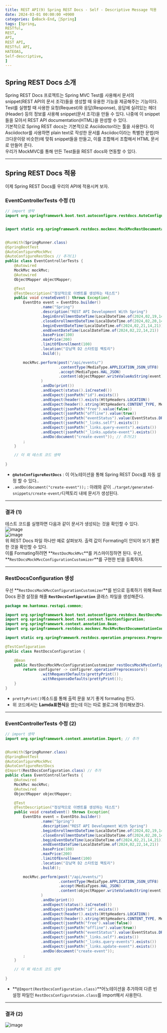 ```yaml
---
title: REST API(9) Spring REST Docs - Self - Descriptive Message 적용
date: 2024-03-01 00:00:00 +0900
categories: [⚙️Back-End, 🍃Spring]
tags: [Spring,
RESTful,
REST,
API,
REST API,
RESTful API,
HATEOAS,
Self-descriptive,
]     
---  
```

## Spring REST Docs 소개  
Spring REST Docs 프로젝트는 Spring MVC Test를 사용해서 문서의 snippet(REST API의 문서 조각)들을 생성할 때 유용한 기능을 제공해주는 기능이다.  
Test를 실행할 때 사용한 요청(Request)와 응답(Response), 응답에 실려있는 헤더(Header) 등의 정보를 사용해 snippet(문서 조각)을 만들 수 있다. 나중에 이 snippet들을 모아서 REST API documentation(HTML)을 완성할 수 있다.  
기본적으로 Spring REST docs는 기본적으로 Asciidoctor라는 툴을 사용한다. 이 Asciidoctor를 사용하면 plain text로 작성한 문서를 Asciidoc이라는 특별한 문법(마크다운이랑 비슷한)에 맞춰 snippet들을 만들고, 이를 조합해서 조합해서 HTML 문서로 만들어 준다.  
우리가 MockMVC를 통해 만든 Test들을 REST docs와 연동할 수 있다.  
  
---  
## Spring REST Docs 적용  
이제 Spring REST Docs를 우리의 API에 적용시켜 보자.  

### EventControllerTests 수정 (1)  
```java
// import 생략
import org.springframework.boot.test.autoconfigure.restdocs.AutoConfigureRestDocs; // 추가(1)


import static org.springframework.restdocs.mockmvc.MockMvcRestDocumentation.document; // 추가(2)


@RunWith(SpringRunner.class)
@SpringBootTest
@AutoConfigureMockMvc
@AutoConfigureRestDocs // 추가(1)
public class EventControllerTests {
    @Autowired
    MockMvc mockMvc;
    @Autowired
    ObjectMapper objectMapper;

    @Test
    @TestDescription("정상적으로 이벤트를 생성하는 테스트")
    public void createEvent() throws Exception{
        EventDto event = EventDto.builder()
                .name("Spring")
                .description("REST API Development With Spring")
                .beginEnrollmentDateTime(LocalDateTime.of(2024,02,19,14,21))
                .closeEnrollmentDateTime(LocalDateTime.of(2024,02,20,14,21))
                .beginEventDateTime(LocalDateTime.of(2024,02,21,14,21))
                .endEventDateTime(LocalDateTime.of(2024,02,22,14,21))
                .basePrice(100)
                .maxPrice(200)
                .limitOfEnrollment(100)
                .location("강남역 D2 스타트업 팩토리")
                .build();

        mockMvc.perform(post("/api/events/")
                        .contentType(MediaType.APPLICATION_JSON_UTF8)
                        .accept(MediaTypes.HAL_JSON)
                        .content(objectMapper.writeValueAsString(event))
                )
                .andDo(print())
                .andExpect(status().isCreated())
                .andExpect(jsonPath("id").exists())
                .andExpect(header().exists(HttpHeaders.LOCATION))
                .andExpect(header().string(HttpHeaders.CONTENT_TYPE, MediaTypes.HAL_JSON_UTF8_VALUE))
                .andExpect(jsonPath("free").value(false))
                .andExpect(jsonPath("offline").value(true))
                .andExpect(jsonPath("eventStatus").value(EventStatus.DRAFT.name()))
                .andExpect(jsonPath("_links.self").exists())
                .andExpect(jsonPath("_links.query-events").exists())
                .andExpect(jsonPath("_links.update-event").exists())
                .andDo(document("create-event")); // 추가(2)
        ;
    }

    // 이 외 테스트 코드 생략
    
}

```  
* **`@AutoConfigureRestDocs`** : 이 어노테이션을 통해 Spring REST Docs를 자동 설정 할 수 있다..  
* `.andDo(document("create-event"));` : 아래와 같이 `./target/generated-snippets/create-event/`디렉토리 내에 문서가 생성된다.  
  
---  
### 결과 (1)
테스트 코드를 실행하면 다음과 같이 문서가 생성되는 것을 확인할 수 있다.  
![image](https://github.com/han-tomas/han-tomas.github.io/assets/124488773/39fa8d85-b969-4d93-9834-5679b1ed9471)  
![image](https://github.com/han-tomas/han-tomas.github.io/assets/124488773/21f6d08e-8314-4346-ae72-6ee8c83defc9)  
위 REST Docs 파일 하나만 예로 살펴보자. 출력 값이 Formating이 안되어 보기 불편한 것을 확인할 수 있다.  
이를 Formating하려면 **`RestDocMockMvc`**를 커스마이징하면 된다. 우선, **`RestDocsMockMvcConfigurationCustomizer`**를 구현한 빈을 등록하자.  
  
---  
### RestDocsConfiguration 생성  
우선 **`RestDocsMockMvcConfigurationCustomizer`**를 빈으로 등록하기 위해 Rest Docs 환경 설정을 해줄 **`RestDocsConfiguration`** 클래스 파일을 생성해준다.  
```java
package me.hantomas.restapi.common;

import org.springframework.boot.test.autoconfigure.restdocs.RestDocsMockMvcConfigurationCustomizer;
import org.springframework.boot.test.context.TestConfiguration;
import org.springframework.context.annotation.Bean;
import org.springframework.restdocs.mockmvc.MockMvcRestDocumentationConfigurer;

import static org.springframework.restdocs.operation.preprocess.Preprocessors.prettyPrint;

@TestConfiguration
public class RestDocsConfiguration {

    @Bean
    public RestDocsMockMvcConfigurationCustomizer restDocsMockMvcConfigurationCustomizer() {
        return configurer -> configurer.operationPreprocessors()
                .withRequestDefaults(prettyPrint())
                .withResponseDefaults(prettyPrint());
    }
}

```   
* `prettyPrint()`메소드를 통해 출력 문을 보기 좋게 formating 한다.  
* 위 코드에서는 **Lamda표현식**을 썼는데 이는 따로 블로그에 정리해보겠다.  
  
---  
### EventControllerTests 수정 (2)  
```java
// import 생략
import org.springframework.context.annotation.Import; // 추가


@RunWith(SpringRunner.class)
@SpringBootTest
@AutoConfigureMockMvc
@AutoConfigureRestDocs
@Import(RestDocsConfiguration.class) // 추가
public class EventControllerTests {
    @Autowired
    MockMvc mockMvc;
    @Autowired
    ObjectMapper objectMapper;

    @Test
    @TestDescription("정상적으로 이벤트를 생성하는 테스트")
    public void createEvent() throws Exception{
        EventDto event = EventDto.builder()
                .name("Spring")
                .description("REST API Development With Spring")
                .beginEnrollmentDateTime(LocalDateTime.of(2024,02,19,14,21))
                .closeEnrollmentDateTime(LocalDateTime.of(2024,02,20,14,21))
                .beginEventDateTime(LocalDateTime.of(2024,02,21,14,21))
                .endEventDateTime(LocalDateTime.of(2024,02,22,14,21))
                .basePrice(100)
                .maxPrice(200)
                .limitOfEnrollment(100)
                .location("강남역 D2 스타트업 팩토리")
                .build();

        mockMvc.perform(post("/api/events/")
                        .contentType(MediaType.APPLICATION_JSON_UTF8)
                        .accept(MediaTypes.HAL_JSON)
                        .content(objectMapper.writeValueAsString(event))
                )
                .andDo(print())
                .andExpect(status().isCreated())
                .andExpect(jsonPath("id").exists())
                .andExpect(header().exists(HttpHeaders.LOCATION))
                .andExpect(header().string(HttpHeaders.CONTENT_TYPE, MediaTypes.HAL_JSON_UTF8_VALUE))
                .andExpect(jsonPath("free").value(false))
                .andExpect(jsonPath("offline").value(true))
                .andExpect(jsonPath("eventStatus").value(EventStatus.DRAFT.name()))
                .andExpect(jsonPath("_links.self").exists())
                .andExpect(jsonPath("_links.query-events").exists())
                .andExpect(jsonPath("_links.update-event").exists())
                .andDo(document("create-event"));
        ;
    }

    // 이 외 테스트 코드 생략
    
}

```  
* **`@Import(RestDocsConfiguration.class)`**어노테이션을 추가하여 다른 빈 설정 파일인 `RestDocsConfigurateion.class`를 import해서 사용한다.
  
---  
### 결과 (2)  
![image](https://github.com/han-tomas/han-tomas.github.io/assets/124488773/71f2f4ac-5168-4ef0-924d-68a32c8079cc)  
  




